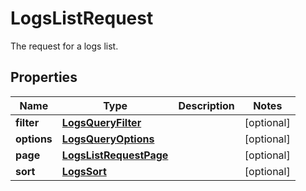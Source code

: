 

# LogsListRequest

The request for a logs list.
## Properties

Name | Type | Description | Notes
------------ | ------------- | ------------- | -------------
**filter** | [**LogsQueryFilter**](LogsQueryFilter.md) |  |  [optional]
**options** | [**LogsQueryOptions**](LogsQueryOptions.md) |  |  [optional]
**page** | [**LogsListRequestPage**](LogsListRequestPage.md) |  |  [optional]
**sort** | [**LogsSort**](LogsSort.md) |  |  [optional]



